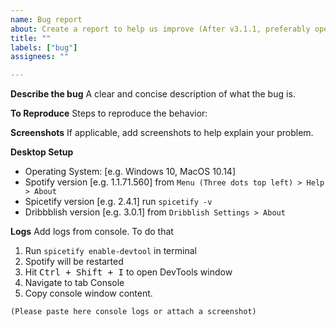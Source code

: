 ```yaml
---
name: Bug report
about: Create a report to help us improve (After v3.1.1, preferably open this report from inside the dribbblish settings `About > Report Bugs` as it adds additional info automatically)
title: ""
labels: ["bug"]
assignees: ""

---
```


**Describe the bug**
A clear and concise description of what the bug is.

**To Reproduce**
Steps to reproduce the behavior:

**Screenshots**
If applicable, add screenshots to help explain your problem.

**Desktop Setup**
 - Operating System: [e.g. Windows 10, MacOS 10.14]
 - Spotify version [e.g. 1.1.71.560] from `Menu (Three dots top left) > Help > About`
 - Spicetify version [e.g. 2.4.1] run `spicetify -v`
 - Dribbblish version [e.g. 3.0.1] from `Dribblish Settings > About`

**Logs**
Add logs from console. To do that
1. Run `spicetify enable-devtool` in terminal
2. Spotify will be restarted
3. Hit <kbd>Ctrl + Shift + I</kbd> to open DevTools window
4. Navigate to tab Console
5. Copy console window content.

```console
(Please paste here console logs or attach a screenshot)
```
